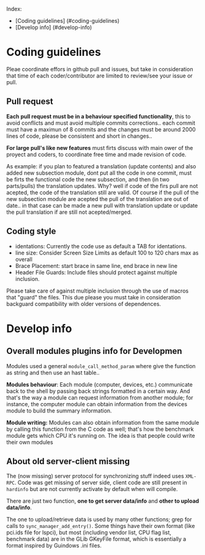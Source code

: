 Index:

* [Coding guidelines] (#coding-guidelines)
* [Develop info] (#develop-info)

# Coding guidelines

Pleae coordinate effors in github pull and issues, 
but take in consideration that time of each coder/contributor are limited to review/see your issue or pull.

## Pull request

**Each pull request must be in a behaviour specified functionality**, 
this to avoid conflicts and must avoid multiple commits corrections.. each commit must have a maximun of 8 commits
and the changes must be around 2000 lines of code, please be consistent and short in changes.. 

**For large pull's like new features** must firts discuss with main ower of the proyect and coders, 
to coordinate free time and made revision of code.

As example: if you plan to featured a translation (update contents) and also added new subsection module, dont 
put all the code in one commit, must be firts the functional code the new subsection, and then (in two parts/pulls) 
the translation updates. Why? well if code of the firs pull are not acepted, the code of the translation still are valid.
Of course if the pull of the new subsection module are acepted the pull of the translation are out of date.. 
in that case can be made a new pull with translation update or update the pull translation if are still not acepted/merged.

## Coding style

* identations: Currently the code use as default a TAB for identations. 
* line size: Consider Screen Size Limits as default 100 to 120 chars max as overall
* Brace Placement: start brace in same line, end brace in new line
* Header File Guards: Include files should protect against multiple inclusion.

Please take care of against multiple inclusion through the use of macros that "guard" the files.
This due please you must take in consideration backguard compatibility with older versions of dependences.

# Develop info

## Overall modules plugins info for Developmen

Modules used a general `module_call_method_param` where give the function as string and then use an hast table.. 

**Modules behaviour**: Each module (computer, devices, etc.) communicate back to the shell by passing back strings formatted in a certain way. 
And that's the way a module can request information from another module; for instance, the computer module can obtain 
information from the devices module to build the summary information.

**Module writing:** Modules can also obtain information from the same module by calling this function from the C code as well; 
that's how the benchmark module gets which CPU it's running on. The idea is that people could write their own 
modules

## About old server-client missing

The (now missing) server protocol for synchronizing stuff indeed uses `XML-RPC`. Code was get missing of server side, 
client code are still present in `hardinfo` but are not currently activate by default when will compile.

There are just two function, **one to get server data/info** and **other to upload data/info**. 

The one to upload/retrieve data is used by many other functions; grep for calls to `sync_manager_add_entry()`. 
Some things have their own format (like pci.ids file for lspci), but most (including vendor list, CPU flag list, 
benchmark data) are in the GLib GKeyFile format, which is essentially a format inspired by Guindows .ini files.
